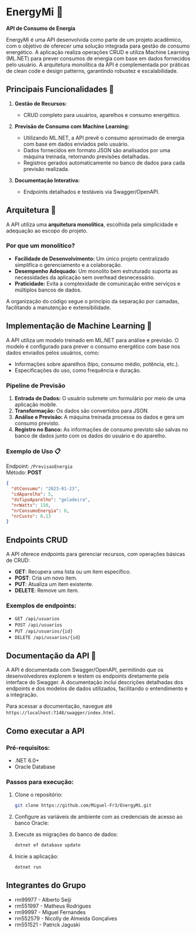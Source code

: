 # EnergyMi 🍃

**API de Consumo de Energia**

EnergyMi é uma API desenvolvida como parte de um projeto acadêmico, com o objetivo de oferecer uma solução integrada para gestão de consumo energético. A aplicação realiza operações CRUD e utiliza Machine Learning (ML.NET) para prever consumos de energia com base em dados fornecidos pelo usuário. A arquitetura monolítica da API é complementada por práticas de clean code e design patterns, garantindo robustez e escalabilidade.

## Principais Funcionalidades 📲

1. **Gestão de Recursos:**
   - CRUD completo para usuários, aparelhos e consumo energético.

2. **Previsão de Consumo com Machine Learning:**
   - Utilizando ML.NET, a API prevê o consumo aproximado de energia com base em dados enviados pelo usuário.
   - Dados fornecidos em formato JSON são analisados por uma máquina treinada, retornando previsões detalhadas.
   - Registros gerados automaticamente no banco de dados para cada previsão realizada.

3. **Documentação Interativa:**
   - Endpoints detalhados e testáveis via Swagger/OpenAPI.


## Arquitetura 📂

A API utiliza uma **arquitetura monolítica**, escolhida pela simplicidade e adequação ao escopo do projeto.

### Por que um monolítico?
- **Facilidade de Desenvolvimento:** Um único projeto centralizado simplifica o gerenciamento e a colaboração.
- **Desempenho Adequado:** Um monolito bem estruturado suporta as necessidades da aplicação sem overhead desnecessário.
- **Praticidade:** Evita a complexidade de comunicação entre serviços e múltiplos bancos de dados.

A organização do código segue o princípio da separação por camadas, facilitando a manutenção e extensibilidade.


## Implementação de Machine Learning 🤖

A API utiliza um modelo treinado em ML.NET para análise e previsão. O modelo é configurado para prever o consumo energético com base nos dados enviados pelos usuários, como:

- Informações sobre aparelhos (tipo, consumo médio, potência, etc.).
- Especificações do uso, como frequência e duração.

### Pipeline de Previsão

1. **Entrada de Dados:** O usuário submete um formulário por meio de uma aplicação mobile.
2. **Transformação:** Os dados são convertidos para JSON.
3. **Análise e Previsão:** A máquina treinada processa os dados e gera um consumo previsto.
4. **Registro no Banco:** As informações de consumo previsto são salvas no banco de dados junto com os dados do usuário e do aparelho.

### Exemplo de Uso 📋

Endpoint: `/PrevisaoEnergia`  
Método: **POST**

```json
{
  "dtConsumo": "2023-01-23",
  "cdAparelho": 5,
  "dsTipoAparelho": "geladeira",
  "nrWatts": 150,
  "nrConsumoEnergia": 0,
  "nrCusto": 0.13
}
```

## Endpoints CRUD

A API oferece endpoints para gerenciar recursos, com operações básicas de CRUD:

- **GET**: Recupera uma lista ou um item específico.
- **POST**: Cria um novo item.
- **PUT**: Atualiza um item existente.
- **DELETE**: Remove um item.

### Exemplos de endpoints:

- `GET /api/usuarios`
- `POST /api/usuarios`
- `PUT /api/usuarios/{id}`
- `DELETE /api/usuarios/{id}`

## Documentação da API 📄

A API é documentada com Swagger/OpenAPI, permitindo que os desenvolvedores explorem e testem os endpoints diretamente pela interface do Swagger. A documentação inclui descrições detalhadas dos endpoints e dos modelos de dados utilizados, facilitando o entendimento e a integração.

Para acessar a documentação, navegue até `https://localhost:7148/swagger/index.html`.

## Como executar a API

### Pré-requisitos:

- .NET 6.0+
- Oracle Database

### Passos para execução:

1. Clone o repositório:
   ```bash
   git clone https://github.com/Miguel-Fr3/EnergyMi.git

2. Configure as variáveis de ambiente com as credenciais de acesso ao banco Oracle:

3. Execute as migrações do banco de dados:
   ```bash
   dotnet ef database update

4. Inicie a aplicação:
   ```bash
   dotnet run


## Integrantes do Grupo 
- rm99977 - Alberto Seiji
- rm551997 - Matheus Rodrigues
- rm99997 - Miguel Fernandes
- rm552579 - Nicolly de Almeida Gonçalves
- rm551521 - Patrick Jaguski
